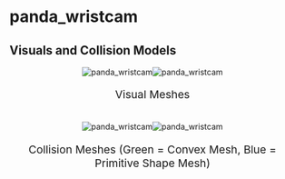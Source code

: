 <!-- THIS IS ALL GENERATED DOCUMENTATION via generate_robot_docs.py. DO NOT MODIFY THIS FILE -->

# panda_wristcam

## Visuals and Collision Models

<div>
    <div style="max-width: 100%; display: flex; justify-content: center;">
        <img src="/_static/robot_images/panda_wristcam/front_visual.png" style='min-width:min(50%, 100px);max-width:50%;height:auto' alt="panda_wristcam">
        <img src="/_static/robot_images/panda_wristcam/side_visual.png" style='min-width:min(50%, 100px);max-width:50%;height:auto' alt="panda_wristcam">
    </div>
    <p style="text-align: center; font-size: 1.2rem;">Visual Meshes</p>
    <br/>
    <div style="max-width: 100%; display: flex; justify-content: center;">
        <img src="/_static/robot_images/panda_wristcam/front_collision.png" style='min-width:min(50%, 100px);max-width:50%;height:auto' alt="panda_wristcam">
        <img src="/_static/robot_images/panda_wristcam/side_collision.png" style='min-width:min(50%, 100px);max-width:50%;height:auto' alt="panda_wristcam">
    </div>
    <p style="text-align: center; font-size: 1.2rem;">Collision Meshes (Green = Convex Mesh, Blue = Primitive Shape Mesh)</p>
</div>
